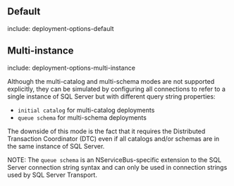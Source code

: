 ## Default

include: deployment-options-default


## Multi-instance

include: deployment-options-multi-instance

Although the multi-catalog and multi-schema modes are not supported explicitly, they can be simulated by configuring all connections to refer to a single instance of SQL Server but with different query string properties:
 * `initial catalog` for multi-catalog deployments
 * `queue schema` for multi-schema deployments

The downside of this mode is the fact that it requires the Distributed Transaction Coordinator (DTC) even if all catalogs and/or schemas are in the same instance of SQL Server.

NOTE: The `queue schema` is an NServiceBus-specific extension to the SQL Server connection string syntax and can only be used in connection strings used by SQL Server Transport.
 

